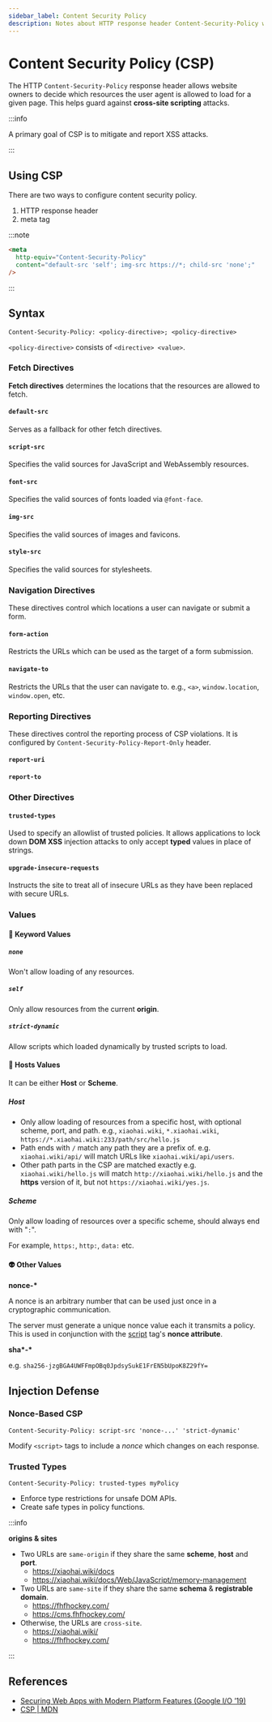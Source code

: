 ```yaml
---
sidebar_label: Content Security Policy
description: Notes about HTTP response header Content-Security-Policy which can be used to prevent cross-site scripting attacks.
---
```


# Content Security Policy (CSP)

The HTTP `Content-Security-Policy` response header allows website owners to decide which resources the user agent is allowed to load for a given page. This helps guard against **cross-site scripting** attacks.

:::info

A primary goal of CSP is to mitigate and report XSS attacks.

:::

## Using CSP

There are two ways to configure content security policy.

1. HTTP response header
2. meta tag

:::note

```html
<meta
  http-equiv="Content-Security-Policy"
  content="default-src 'self'; img-src https://*; child-src 'none';"
/>
```

:::

## Syntax

```
Content-Security-Policy: <policy-directive>; <policy-directive>
```

`<policy-directive>` consists of `<directive> <value>`.

### Fetch Directives

**Fetch directives** determines the locations that the resources are allowed to fetch.

#### `default-src`

Serves as a fallback for other fetch directives.

#### `script-src`

Specifies the valid sources for JavaScript and WebAssembly resources.

#### `font-src`

Specifies the valid sources of fonts loaded via `@font-face`.

#### `img-src`

Specifies the valid sources of images and favicons.

#### `style-src`

Specifies the valid sources for stylesheets.

### Navigation Directives

These directives control which locations a user can navigate or submit a form.

#### `form-action`

Restricts the URLs which can be used as the target of a form submission.

#### `navigate-to`

Restricts the URLs that the user can navigate to. e.g., `<a>`, `window.location`, `window.open`, etc.

### Reporting Directives

These directives control the reporting process of CSP violations. It is configured by `Content-Security-Policy-Report-Only` header.

#### `report-uri`

#### `report-to`

### Other Directives

#### `trusted-types`

Used to specify an allowlist of trusted policies. It allows applications to lock down **DOM XSS** injection attacks to only accept **typed** values in place of strings.

#### `upgrade-insecure-requests`

Instructs the site to treat all of insecure URLs as they have been replaced with secure URLs.

### Values

#### 🔑 Keyword Values

##### `none`

Won't allow loading of any resources.

##### `self`

Only allow resources from the current **origin**.

##### `strict-dynamic`

Allow scripts which loaded dynamically by trusted scripts to load.

#### 🔗 Hosts Values

It can be either **Host** or **Scheme**.

##### Host

- Only allow loading of resources from a specific host, with optional scheme, port, and path. e.g., `xiaohai.wiki`, `*.xiaohai.wiki`, `https://*.xiaohai.wiki:233/path/src/hello.js`
- Path ends with `/` match any path they are a prefix of. e.g. `xiaohai.wiki/api/` will match URLs like `xiaohai.wiki/api/users`.
- Other path parts in the CSP are matched exactly e.g. `xiaohai.wiki/hello.js` will match `http://xiaohai.wiki/hello.js` and the **https** version of it, but not `https://xiaohai.wiki/yes.js`.

##### Scheme

Only allow loading of resources over a specific scheme, should always end with "`:`".

For example, `https:`, `http:`, `data:` etc.

#### 👽️ Other Values

**nonce-\***

A nonce is an arbitrary number that can be used just once in a cryptographic communication.

The server must generate a unique nonce value each it transmits a policy. This is used in conjunction with the [script](../../HTML/00-script-tag.md) tag's **nonce attribute**.

**sha\*-\***

e.g. `sha256-jzgBGA4UWFFmpOBq0JpdsySukE1FrEN5bUpoK8Z29fY=`

## Injection Defense

### Nonce-Based CSP

`Content-Security-Policy: script-src 'nonce-...' 'strict-dynamic'`

Modify `<script>` tags to include a _nonce_ which changes on each response.

### Trusted Types

`Content-Security-Policy: trusted-types myPolicy`

- Enforce type restrictions for unsafe DOM APIs.
- Create safe types in policy functions.

:::info

**origins & sites**

- Two URLs are `same-origin` if they share the same **scheme**, **host** and **port**.
  - https://xiaohai.wiki/docs
  - https://xiaohai.wiki/docs/Web/JavaScript/memory-management
- Two URLs are `same-site` if they share the same **schema** & **registrable domain**.
  - https://fhfhockey.com/
  - https://cms.fhfhockey.com/
- Otherwise, the URLs are `cross-site`.
  - https://xiaohai.wiki/
  - https://fhfhockey.com/

:::

## References

- [Securing Web Apps with Modern Platform Features (Google I/O ’19)](https://www.youtube.com/watch?v=DDtM9caQ97I)
- [CSP | MDN](https://developer.mozilla.org/en-US/docs/Web/HTTP/CSP)
